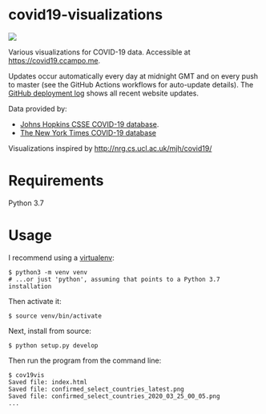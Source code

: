 # covid19-visualizations

[![](https://github.com/ccampo133/covid19-visualizations/workflows/Build%20master/badge.svg)](https://github.com/{owner}/{repo}/actions) 

Various visualizations for COVID-19 data. Accessible at https://covid19.ccampo.me.

Updates occur automatically every day at midnight GMT and on every push to master (see the GitHub Actions workflows for 
auto-update details). The [GitHub deployment log](https://github.com/ccampo133/covid19-visualizations/deployments?environment=github-pages#activity-log) 
shows all recent website updates.

Data provided by:
* [Johns Hopkins CSSE COVID-19 database](https://github.com/CSSEGISandData/COVID-19).
* [The New York Times COVID-19 database](https://github.com/nytimes/covid-19-data)

Visualizations inspired by http://nrg.cs.ucl.ac.uk/mjh/covid19/

# Requirements

Python 3.7

# Usage

I recommend using a [virtualenv](https://docs.python.org/3/library/venv.html):
                    
    $ python3 -m venv venv  
    # ...or just 'python', assuming that points to a Python 3.7 installation

Then activate it:

    $ source venv/bin/activate

Next, install from source:
    
    $ python setup.py develop
    
Then run the program from the command line:

    $ cov19vis
    Saved file: index.html
    Saved file: confirmed_select_countries_latest.png
    Saved file: confirmed_select_countries_2020_03_25_00_05.png
    ...
